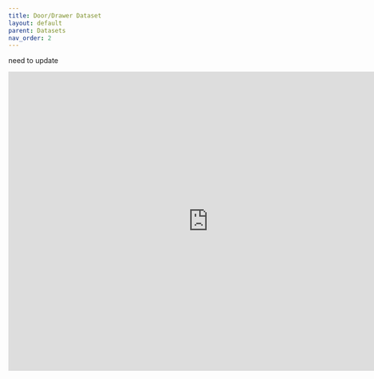 ```yaml
---
title: Door/Drawer Dataset
layout: default
parent: Datasets
nav_order: 2
---
```


need to update

<iframe src="https://oregonstate.app.box.com/embed/s/b374y6vhrr46ko3323bxfy64jjo9elgy?showParentPath=false&sortColumn=date" width="800" height="600" frameborder="0" allowfullscreen webkitallowfullscreen msallowfullscreen></iframe>